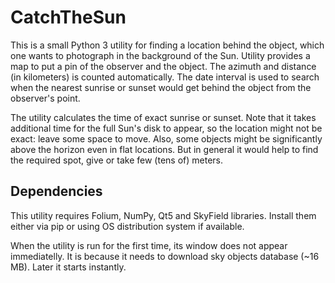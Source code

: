 # CatchTheSun

This is a small Python 3 utility for finding a location behind the object, which one wants to photograph in the background of the Sun. Utility provides a map to put a pin of the observer and the object. The azimuth and distance (in kilometers) is counted automatically. The date interval is used to search when the nearest sunrise or sunset would get behind the object from the observer's point.

The utility calculates the time of exact sunrise or sunset. Note that it takes additional time for the full Sun's disk to appear, so the location might not be exact: leave some space to move. Also, some objects might be significantly above the horizon even in flat locations. But in general it would help to find the required spot, give or take few (tens of) meters.

## Dependencies

This utility requires Folium, NumPy, Qt5 and SkyField libraries. Install them either via pip or using OS distribution system if available.

When the utility is run for the first time, its window does not appear immediatelly. It is because it needs to download sky objects database (~16 MB). Later it starts instantly.
